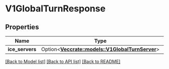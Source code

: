 # V1GlobalTurnResponse

## Properties

Name | Type | Description | Notes
------------ | ------------- | ------------- | -------------
**ice_servers** | Option<[**Vec<crate::models::V1GlobalTurnServer>**](v1GlobalTurnServer.md)> |  | [optional]

[[Back to Model list]](../README.md#documentation-for-models) [[Back to API list]](../README.md#documentation-for-api-endpoints) [[Back to README]](../README.md)


